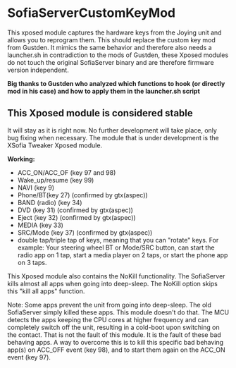 # SofiaServerCustomKeyMod
This xposed module captures the hardware keys from the Joying unit and allows you to reprogram them.
This should replace the custom key mod from Gustden. It mimics the same behavior and therefore also needs a launcher.sh
in contradiction to the mods of Gustden, these Xposed modules do not touch the original SofiaServer binary and are therefore firmware version independent.

**Big thanks to Gustden who analyzed which functions to hook (or directly mod in his case) and how to apply them in the launcher.sh script**

## This Xposed module is considered stable
It will stay as it is right now. No further development will take place, only bug fixing when necessary.
The module that is under development is the XSofia Tweaker Xposed module.


**Working:** 
* ACC_ON/ACC_OF (key 97 and 98)
* Wake_up/resume (key 99)
* NAVI (key 9)
* Phone/BT(key 27) (confirmed by gtx(aspec))
* BAND (radio) (key 34)
* DVD (key 31) (confirmed by gtx(aspec))
* Eject (key 32) (confirmed by gtx(aspec))
* MEDIA (key 33)
* SRC/Mode (key 37) (confirmed by gtx(aspec))
* double tap/triple tap of keys, meaning that you can "rotate" keys. For example: Your steering wheel BT or Mode/SRC button, can start the radio app on 1 tap, start a media player on 2 taps, or start the phone app on 3 taps.


This Xposed module also contains the NoKill functionality. The SofiaServer kills almost all apps when going into deep-sleep. The NoKill option skips this "kill all apps" function.

Note: Some apps prevent the unit from going into deep-sleep. The old SofiaServer simply killed these apps. This module doesn't do that. The MCU detects the apps keeping the CPU cores at higher frequency and can completely switch off the unit, resulting in a cold-boot upon switching on the contact.
That is not the fault of this module. It is the fault of these bad behaving apps.
A way to overcome this is to kill this specific bad behaving app(s) on ACC_OFF event (key 98), and to start them again on the ACC_ON event (key 97).
